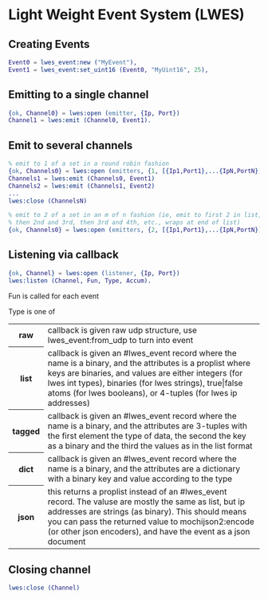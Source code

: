 Light Weight Event System (LWES)
================================


Creating Events
-------------------------
```erlang
Event0 = lwes_event:new ("MyEvent"),
Event1 = lwes_event:set_uint16 (Event0, "MyUint16", 25),
```

Emitting to a single channel
-------------------------
```erlang
{ok, Channel0} = lwes:open (emitter, {Ip, Port})
Channel1 = lwes:emit (Channel0, Event1).
```

Emit to several channels
-------------------------
```erlang
% emit to 1 of a set in a round robin fashion
{ok, Channels0} = lwes:open (emitters, {1, [{Ip1,Port1},...{IpN,PortN}]})
Channels1 = lwes:emit (Channels0, Event1)
Channels2 = lwes:emit (Channels1, Event2)
...
lwes:close (ChannelsN)

% emit to 2 of a set in an m of n fashion (ie, emit to first 2 in list,
% then 2nd and 3rd, then 3rd and 4th, etc., wraps at end of list)
{ok, Channels0} = lwes:open (emitters, {2, [{Ip1,Port1},...{IpN,PortN}]})
```

Listening via callback
-------------------------
```erlang
{ok, Channel} = lwes:open (listener, {Ip, Port})
lwes:listen (Channel, Fun, Type, Accum).
```
Fun is called for each event

Type is one of

<table>
  <tr>
    <th>raw</th><td>callback is given raw udp structure, use lwes_event:from_udp to turn into event</td>
  </tr>
  <tr>
    <th>list</th><td>callback is given an #lwes_event record where the name is a binary, and the attributes is a proplist where keys are binaries, and values are either integers (for lwes int types), binaries (for lwes strings), true|false atoms (for lwes booleans), or 4-tuples (for lwes ip addresses)</td>
  </tr>
  <tr>
    <th>tagged</th><td>callback is given an #lwes_event record where the name is a binary, and the attributes are 3-tuples with the first element the type of data, the second the key as a binary and the third the values as in the list format</td>
  </tr>
  <tr>
    <th>dict</th><td>callback is given an #lwes_event record where the name is a binary, and the attributes are a dictionary with a binary key and value according to the type</td>
  </tr>
  <tr>
    <th>json</th><td>this returns a proplist instead of an #lwes_event record.  The valuse are mostly the same as list, but ip addresses are strings (as binary).  This should means you can pass the returned value to mochijson2:encode (or other json encoders), and have the event as a json document</td>
  </tr>
</table>

Closing channel
-------------------------
```erlang
lwes:close (Channel)
```
